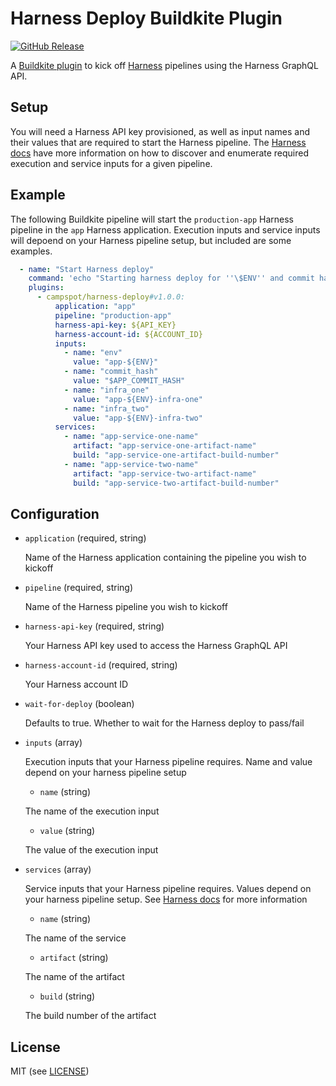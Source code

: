 # Harness Deploy Buildkite Plugin

[![GitHub Release](https://img.shields.io/github/release/campspot/harness-deploy-buildkite-plugin.svg)](https://github.com/campspot/harness-deploy-buildkite-plugin/releases)

A [Buildkite plugin](https://buildkite.com/docs/agent/v3/plugins) to kick off [Harness](https://harness.io/) pipelines using the Harness GraphQL API.

## Setup
You will need a Harness API key provisioned, as well as input names and their values that are required to start the Harness pipeline.
The [Harness docs](https://docs.harness.io/article/s3leksekny-trigger-workflow-or-a-pipeline-using-api)
have more information on how to discover and enumerate required execution and service inputs for a given pipeline.

## Example

The following Buildkite pipeline will start the `production-app` Harness pipeline in the `app` Harness application.
Execution inputs and service inputs will depoend on your Harness pipeline setup, but included are some examples.

```yaml
  - name: "Start Harness deploy"
    command: 'echo "Starting harness deploy for ''\$ENV'' and commit hash ''\$APP_COMMIT_HASH''"'
    plugins:
      - campspot/harness-deploy#v1.0.0:
          application: "app"
          pipeline: "production-app"
          harness-api-key: ${API_KEY}
          harness-account-id: ${ACCOUNT_ID}
          inputs:
            - name: "env"
              value: "app-${ENV}"
            - name: "commit_hash"
              value: "$APP_COMMIT_HASH"
            - name: "infra_one"
              value: "app-${ENV}-infra-one"
            - name: "infra_two"
              value: "app-${ENV}-infra-two"
          services:
            - name: "app-service-one-name"
              artifact: "app-service-one-artifact-name"
              build: "app-service-one-artifact-build-number"
            - name: "app-service-two-name"
              artifact: "app-service-two-artifact-name"
              build: "app-service-two-artifact-build-number"
```

## Configuration

- `application` (required, string)

  Name of the Harness application containing the pipeline you wish to kickoff

- `pipeline` (required, string)

  Name of the Harness pipeline you wish to kickoff

- `harness-api-key` (required, string)

  Your Harness API key used to access the Harness GraphQL API

- `harness-account-id` (required, string)

  Your Harness account ID

- `wait-for-deploy` (boolean)

  Defaults to true. Whether to wait for the Harness deploy to pass/fail

- `inputs` (array)

  Execution inputs that your Harness pipeline requires. Name and value depend on your harness pipeline setup

  - `name` (string)

  The name of the execution input
  - `value` (string)

  The value of the execution input

- `services` (array)

  Service inputs that your Harness pipeline requires. Values depend on your harness pipeline setup. See [Harness docs](https://docs.harness.io/article/s3leksekny-trigger-workflow-or-a-pipeline-using-api) for more information

  - `name` (string)

  The name of the service

  - `artifact` (string)

  The name of the artifact

  - `build` (string)

  The build number of the artifact


## License

MIT (see [LICENSE](LICENSE))
